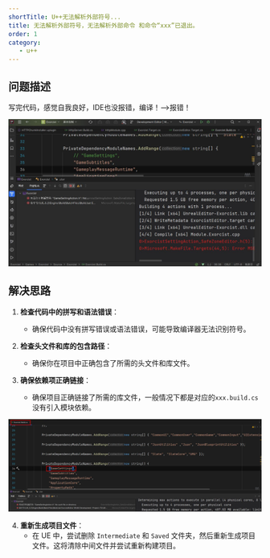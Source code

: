 ```yaml
---
shortTitle: U++无法解析外部符号...
title: 无法解析外部符号，无法解析外部命令 和命令“xxx”已退出。
order: 1
category:
   - u++
---
```

## 问题描述

<ChatMessage avatar="../../../assets/emoji/bqb (4).png" :avatarWidth="40">
写完代码，感觉自我良好，IDE也没报错，编译！——>报错！
</ChatMessage>

![](assets%2Fbuilderror.jpg)

## 解决思路

1. **检查代码中的拼写和语法错误**：
    - 确保代码中没有拼写错误或语法错误，可能导致编译器无法识别符号。

2. **检查头文件和库的包含路径**：
    - 确保你在项目中正确包含了所需的头文件和库文件。

3. **确保依赖项正确链接**：
    - 确保项目正确链接了所需的库文件，一般情况下都是对应的`xxx.build.cs`没有引入模块依赖。

 ![](assets%2Fbuild.jpg)

4. **重新生成项目文件**：
    - 在 UE 中，尝试删除 `Intermediate` 和 `Saved` 文件夹，然后重新生成项目文件。这将清除中间文件并尝试重新构建项目。

